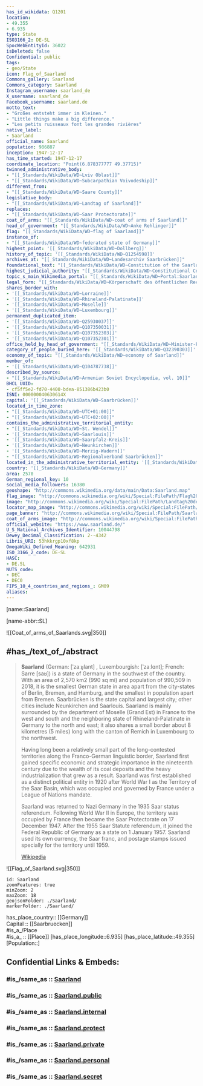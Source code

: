 ```yaml
---
has_id_wikidata: Q1201
location:
- 49.355
- 6.935
type: State
ISO3166_2: DE-SL
SpocWebEntityId: 36022
isDeleted: false
Confidential: public
tags:
- geo/State
icon: Flag_of_Saarland
Commons_gallery: Saarland
Commons_category: Saarland
Instagram_username: saarland_de
X_username: saarland_de
Facebook_username: saarland.de
motto_text:
- "Großes entsteht immer im Kleinen."
- "Little things make a big difference."
- "Les petits ruisseaux font les grandes rivières"
native_label:
- Saarland
official_name: Saarland
population: 986887
inception: 1947-12-17
has_time_started: 1947-12-17
coordinate_location: "Point(6.878377777 49.37715)"
twinned_administrative_body:
- "[[_Standards/WikiData/WD~Lviv Oblast]]"
- "[[_Standards/WikiData/WD~Subcarpathian Voivodeship]]"
different_from:
- "[[_Standards/WikiData/WD~Saare County]]"
legislative_body:
- "[[_Standards/WikiData/WD~Landtag of Saarland]]"
replaces:
- "[[_Standards/WikiData/WD~Saar Protectorate]]"
coat_of_arms: "[[_Standards/WikiData/WD~coat of arms of Saarland]]"
head_of_government: "[[_Standards/WikiData/WD~Anke Rehlinger]]"
flag: "[[_Standards/WikiData/WD~flag of Saarland]]"
instance_of:
- "[[_Standards/WikiData/WD~federated state of Germany]]"
highest_point: '[[_Standards/WikiData/WD~Dollberg]]'
history_of_topic: '[[_Standards/WikiData/WD~Q1254598]]'
archives_at: "[[_Standards/WikiData/WD~Landesarchiv Saarbrücken]]"
foundational_text: "[[_Standards/WikiData/WD~Constitution of the Saarland]]"
highest_judicial_authority: "[[_Standards/WikiData/WD~Constitutional Court of the Saarland]]"
topic_s_main_Wikimedia_portal: "[[_Standards/WikiData/WD~Portal:Saarland]]"
legal_form: "[[_Standards/WikiData/WD~Körperschaft des öffentlichen Rechts]]"
shares_border_with:
- '[[_Standards/WikiData/WD~Lorraine]]'
- '[[_Standards/WikiData/WD~Rhineland-Palatinate]]'
- '[[_Standards/WikiData/WD~Moselle]]'
- '[[_Standards/WikiData/WD~Luxembourg]]'
permanent_duplicated_item:
- '[[_Standards/WikiData/WD~Q25930037]]'
- '[[_Standards/WikiData/WD~Q107350031]]'
- '[[_Standards/WikiData/WD~Q107352303]]'
- '[[_Standards/WikiData/WD~Q107352301]]'
office_held_by_head_of_government: "[[_Standards/WikiData/WD~Minister-President of the Saarland]]"
category_of_people_buried_here: '[[_Standards/WikiData/WD~Q32390303]]'
economy_of_topic: "[[_Standards/WikiData/WD~economy of Saarland]]"
member_of:
- '[[_Standards/WikiData/WD~Q104787738]]'
described_by_source:
- "[[_Standards/WikiData/WD~Armenian Soviet Encyclopedia, vol. 10]]"
BHCL_UUID:
- cf5ff5e2-fd70-4400-bdea-851386b423b0
ISNI: 000000040630614X
capital: '[[_Standards/WikiData/WD~Saarbrücken]]'
located_in_time_zone:
- "[[_Standards/WikiData/WD~UTC+01:00]]"
- "[[_Standards/WikiData/WD~UTC+02:00]]"
contains_the_administrative_territorial_entity:
- "[[_Standards/WikiData/WD~St. Wendel]]"
- '[[_Standards/WikiData/WD~Saarlouis]]'
- '[[_Standards/WikiData/WD~Saarpfalz-Kreis]]'
- '[[_Standards/WikiData/WD~Neunkirchen]]'
- '[[_Standards/WikiData/WD~Merzig-Wadern]]'
- "[[_Standards/WikiData/WD~Regionalverband Saarbrücken]]"
located_in_the_administrative_territorial_entity: '[[_Standards/WikiData/WD~Germany]]'
country: '[[_Standards/WikiData/WD~Germany]]'
area: 2570
German_regional_key: 10
social_media_followers: 16380
geoshape: "http://commons.wikimedia.org/data/main/Data:Saarland.map"
flag_image: "http://commons.wikimedia.org/wiki/Special:FilePath/Flag%20of%20Saarland.svg"
image: "http://commons.wikimedia.org/wiki/Special:FilePath/Landtag%20des%20Saarlandes.jpg"
locator_map_image: "http://commons.wikimedia.org/wiki/Special:FilePath/Locator%20map%20Saarland%20in%20Germany.svg"
page_banner: "http://commons.wikimedia.org/wiki/Special:FilePath/Saarland%20Banner.jpg"
coat_of_arms_image: "http://commons.wikimedia.org/wiki/Special:FilePath/Wappen%20des%20Saarlands.svg"
official_website: "https://www.saarland.de/"
U_S_National_Archives_Identifier: 10044798
Dewey_Decimal_Classification: 2--4342
Libris_URI: 53hkkrgp10xf8kp
OmegaWiki_Defined_Meaning: 642931
ISO_3166_2_code: DE-SL
HASC:
- DE.SL
NUTS_code:
- DEC
- DEC0
FIPS_10_4_countries_and_regions_: GM09
aliases: 
---
```


[name::Saarland] 

[name-abbr::SL] 

![[Coat_of_arms_of_Saarlands.svg|350]] 


## #has_/text_of_/abstract 

> **Saarland** (German: [ˈzaːʁ̞lant] , Luxembourgish: [ˈzaːlɑnt]; French: Sarre [saʁ]) 
> is a state of Germany in the southwest of the country. 
> With an area of 2,570 km2 (990 sq mi) and population of 990,509 in 2018, 
> it is the smallest German state in area apart from the city-states of Berlin, Bremen, and Hamburg, 
> and the smallest in population apart from Bremen. 
> Saarbrücken is the state capital and largest city; other cities include Neunkirchen and Saarlouis. 
> Saarland is mainly surrounded by the department of Moselle (Grand Est) in France to the west and south 
> and the neighboring state of Rhineland-Palatinate in Germany to the north and east; 
> it also shares a small border about 8 kilometres (5 miles) long 
> with the canton of Remich in Luxembourg to the northwest.
>
> Having long been a relatively small part of the long-contested 
> territories along the Franco-German linguistic border, 
> Saarland first gained specific economic and strategic importance in the nineteenth century 
> due to the wealth of its coal deposits and the heavy industrialization that grew as a result. 
> Saarland was first established as a distinct political entity in 1920 after World War I 
> as the Territory of the Saar Basin, 
> which was occupied and governed by France under a League of Nations mandate.
>
> Saarland was returned to Nazi Germany in the 1935 Saar status referendum. 
> Following World War II in Europe, the territory was occupied by France 
> then became the Saar Protectorate on 17 December 1947. 
> After the 1955 Saar Statute referendum, it joined the Federal Republic of Germany as a state on 1 January 1957. 
> Saarland used its own currency, the Saar franc, and postage stamps issued specially for the territory until 1959.
>
> [Wikipedia](https://en.wikipedia.org/wiki/Saarland)

![[Flag_of_Saarland.svg|350]] 

```leaflet
id: Saarland
zoomFeatures: true 
minZoom: 2 
maxZoom: 18
geojsonFolder: ./Saarland/
markerFolder: ./Saarland/
```

has_place_country:: [[Germany]]  
Capital :: [[Saarbruecken]]  
#is_a_/Place  
#is_a_ :: [[Place]] 
[has_place_longitude::6.935] 
[has_place_latitude::49.355] 
[Population::] 


## Confidential Links & Embeds: 

### #is_/same_as :: [Saarland](/_Standards/Earth/Continent/Europe/Europe~Central/Germany/Germany~West/Saarland.md) 

### #is_/same_as :: [Saarland.public](/_public/Earth/Continent/Europe/Europe~Central/Germany/Germany~West/Saarland.public.md) 

### #is_/same_as :: [Saarland.internal](/_internal/Earth/Continent/Europe/Europe~Central/Germany/Germany~West/Saarland.internal.md) 

### #is_/same_as :: [Saarland.protect](/_protect/Earth/Continent/Europe/Europe~Central/Germany/Germany~West/Saarland.protect.md) 

### #is_/same_as :: [Saarland.private](/_private/Earth/Continent/Europe/Europe~Central/Germany/Germany~West/Saarland.private.md) 

### #is_/same_as :: [Saarland.personal](/_personal/Earth/Continent/Europe/Europe~Central/Germany/Germany~West/Saarland.personal.md) 

### #is_/same_as :: [Saarland.secret](/_secret/Earth/Continent/Europe/Europe~Central/Germany/Germany~West/Saarland.secret.md)

